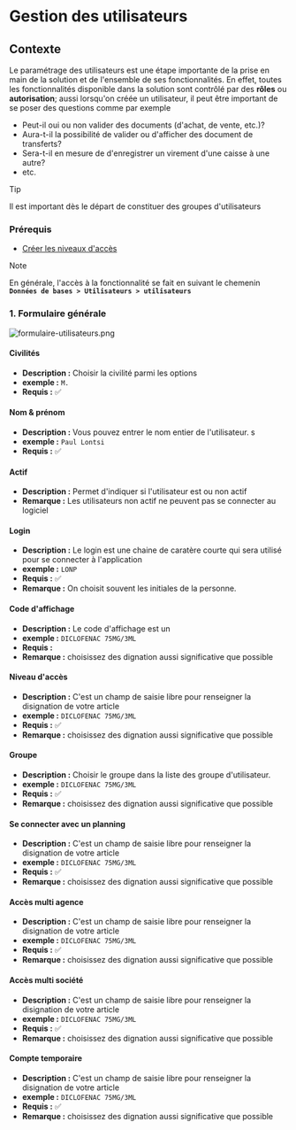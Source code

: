 # Gestion des utilisateurs

## Contexte

Le paramétrage des utilisateurs est une étape importante de la prise en main de la solution et de l'ensemble de ses fonctionnalités. En effet, toutes les fonctionnalités disponible dans la solution sont contrôlé par des **rôles** ou **autorisation**; aussi lorsqu'on créée un utilisateur, il peut être important de se poser des questions comme par exemple

- Peut-il oui ou non valider des documents (d'achat, de vente, etc.)?
- Aura-t-il la possibilité de valider ou d'afficher des document de transferts?
- Sera-t-il en mesure de d'enregistrer un virement d'une caisse à une autre?
- etc. </br>

> [!TIP]
> Il est important dès le départ de constituer des groupes d'utilisateurs

### Prérequis

- [Créer les niveaux d'accès](niveau-d-acces.md)

> [!NOTE]  
> En générale, l'accès à la fonctionnalité se fait en suivant le chemenin **`Données de bases > Utilisateurs > utilisateurs`**

### 1. Formulaire générale

![formulaire-utilisateurs.png](https://i.postimg.cc/14xjSPMX/formulaire-utilisateurs.png)

#### **Civilités**

- **Description :** Choisir la civilité parmi les options
- **exemple :** `M.`
- **Requis :** ✅

#### **Nom & prénom**

- **Description :** Vous pouvez entrer le nom entier de l'utilisateur. s
- **exemple :** `Paul Lontsi`
- **Requis :** ✅

#### **Actif**

- **Description :** Permet d'indiquer si l'utilisateur est ou non actif
- **Remarque :** Les utilisateurs non actif ne peuvent pas se connecter au logiciel

#### **Login**

- **Description :** Le login est une chaine de caratère courte qui sera utilisé pour se connecter à l'application
- **exemple :** `LONP`
- **Requis :** ✅
- **Remarque :** On choisit souvent les initiales de la personne.

#### **Code d'affichage**

- **Description :** Le code d'affichage est un
- **exemple :** `DICLOFENAC 75MG/3ML`
- **Requis :**
- **Remarque :** choisissez des dignation aussi significative que possible

#### **Niveau d'accès**

- **Description :** C'est un champ de saisie libre pour renseigner la disignation de votre article
- **exemple :** `DICLOFENAC 75MG/3ML`
- **Requis :** ✅
- **Remarque :** choisissez des dignation aussi significative que possible

#### **Groupe**

- **Description :** Choisir le groupe dans la liste des groupe d'utilisateur.
- **exemple :** `DICLOFENAC 75MG/3ML`
- **Requis :** ✅
- **Remarque :** choisissez des dignation aussi significative que possible

#### **Se connecter avec un planning**

- **Description :** C'est un champ de saisie libre pour renseigner la disignation de votre article
- **exemple :** `DICLOFENAC 75MG/3ML`
- **Requis :** ✅
- **Remarque :** choisissez des dignation aussi significative que possible

#### **Accès multi agence**

- **Description :** C'est un champ de saisie libre pour renseigner la disignation de votre article
- **exemple :** `DICLOFENAC 75MG/3ML`
- **Requis :** ✅
- **Remarque :** choisissez des dignation aussi significative que possible

#### **Accès multi société**

- **Description :** C'est un champ de saisie libre pour renseigner la disignation de votre article
- **exemple :** `DICLOFENAC 75MG/3ML`
- **Requis :** ✅
- **Remarque :** choisissez des dignation aussi significative que possible

#### **Compte temporaire**

- **Description :** C'est un champ de saisie libre pour renseigner la disignation de votre article
- **exemple :** `DICLOFENAC 75MG/3ML`
- **Requis :** ✅
- **Remarque :** choisissez des dignation aussi significative que possible
